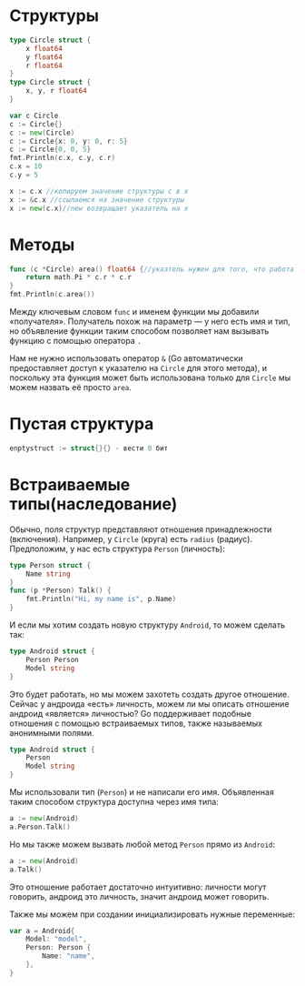 # Структуры
```go
type Circle struct {
    x float64
    y float64
    r float64
}
type Circle struct { 
	x, y, r float64 
}

var c Circle 
c := Circle{}
c := new(Circle)
c := Circle{x: 0, y: 0, r: 5}
c := Circle{0, 0, 5}
fmt.Println(c.x, c.y, c.r) 
c.x = 10 
c.y = 5

x := c.x //копируем значение структуры c в x
x := &c.x //ссылаемся на значение структуры
x := new(c.x)//new возвращает указатель на x
```

# Методы
```go
func (c *Circle) area() float64 {//указтель нужен для того, что работать с оригиналом, а не копией
    return math.Pi * c.r * c.r
}
fmt.Println(c.area())
```

Между ключевым словом `func` и именем функции мы добавили «получателя». Получатель похож на параметр — у него есть имя и тип, но объявление функции таким способом позволяет нам вызывать функцию с помощью оператора `.`

Нам не нужно использовать оператор `&` (Go автоматически предоставляет доступ к указателю на `Circle` для этого метода), и поскольку эта функция может быть использована только для `Circle` мы можем назвать её просто `area`.

# Пустая структура
```go
enptystruct := struct{}{} - вести 0 бит
```

# Встраиваемые типы(наследование)
 Обычно, поля структур представляют отношения принадлежности (включения). Например, у `Circle` (круга) есть `radius` (радиус). Предположим, у нас есть структура `Person` (личность):
```go
type Person struct {
    Name string
}
func (p *Person) Talk() {
    fmt.Println("Hi, my name is", p.Name)
}
```

И если мы хотим создать новую структуру `Android`, то можем сделать так:
```go
type Android struct {
    Person Person
    Model string
}
```

Это будет работать, но мы можем захотеть создать другое отношение. Сейчас у андроида «есть» личность, можем ли мы описать отношение андроид «является» личностью? Go поддерживает подобные отношения с помощью встраиваемых типов, также называемых анонимными полями.
```go
type Android struct {
    Person
    Model string
}
```

Мы использовали тип (`Person`) и не написали его имя. Объявленная таким способом структура доступна через имя типа:
```go
a := new(Android)
a.Person.Talk()
```

Но мы также можем вызвать любой метод `Person` прямо из `Android`:
```go
a := new(Android)
a.Talk()
```

Это отношение работает достаточно интуитивно: личности могут говорить, андроид это личность, значит андроид может говорить.  
  
Также мы можем при создании инициализировать нужные переменные:

```go
var a = Android{
	Model: "model",
	Person: Person {
		Name: "name",
	},
}
```
